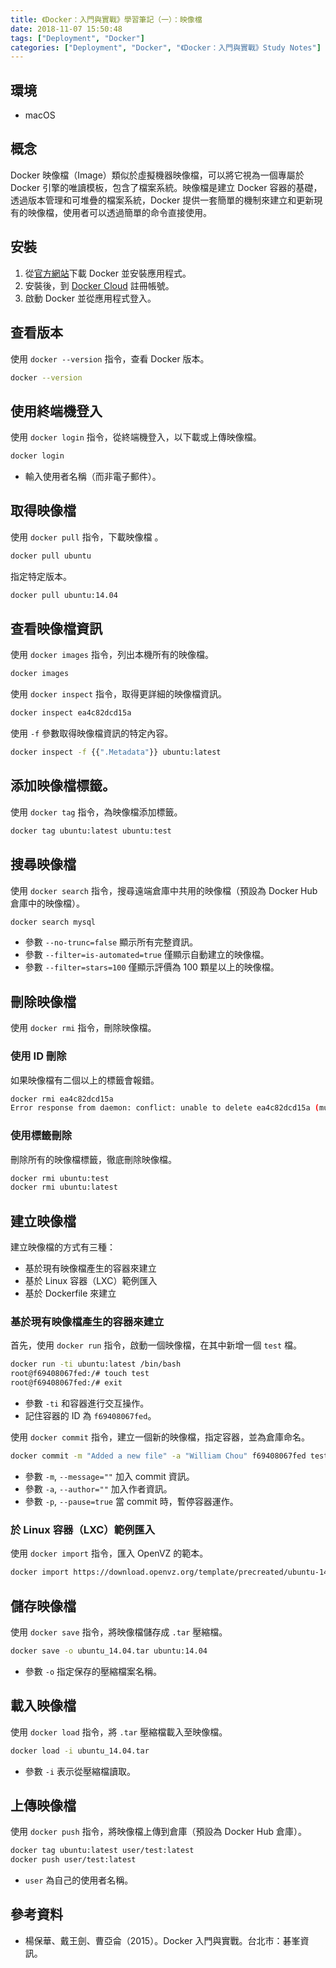 ```yaml
---
title: 《Docker：入門與實戰》學習筆記（一）：映像檔
date: 2018-11-07 15:50:48
tags: ["Deployment", "Docker"]
categories: ["Deployment", "Docker", "《Docker：入門與實戰》Study Notes"]
---
```


## 環境

- macOS

## 概念

Docker 映像檔（Image）類似於虛擬機器映像檔，可以將它視為一個專屬於 Docker 引擎的唯讀模板，包含了檔案系統。映像檔是建立 Docker 容器的基礎，透過版本管理和可堆疊的檔案系統，Docker 提供一套簡單的機制來建立和更新現有的映像檔，使用者可以透過簡單的命令直接使用。

## 安裝

1. 從[官方網站](https://docs.docker.com/docker-for-mac/install/#install-and-run-docker-for-mac)下載 Docker 並安裝應用程式。
2. 安裝後，到 [Docker Cloud](https://hub.docker.com/) 註冊帳號。
3. 啟動 Docker 並從應用程式登入。

## 查看版本

使用 `docker --version` 指令，查看 Docker 版本。

```bash
docker --version
```

## 使用終端機登入

使用 `docker login` 指令，從終端機登入，以下載或上傳映像檔。

```bash
docker login
```

- 輸入使用者名稱（而非電子郵件）。

## 取得映像檔

使用 `docker pull` 指令，下載映像檔 。

```bash
docker pull ubuntu
```

指定特定版本。

```bash
docker pull ubuntu:14.04
```

## 查看映像檔資訊

使用 `docker images` 指令，列出本機所有的映像檔。

```bash
docker images
```

使用 `docker inspect` 指令，取得更詳細的映像檔資訊。

```bash
docker inspect ea4c82dcd15a
```

使用 `-f` 參數取得映像檔資訊的特定內容。

```bash
docker inspect -f {{".Metadata"}} ubuntu:latest
```

## 添加映像檔標籤。

使用 `docker tag` 指令，為映像檔添加標籤。

```bash
docker tag ubuntu:latest ubuntu:test
```

## 搜尋映像檔

使用 `docker search` 指令，搜尋遠端倉庫中共用的映像檔（預設為 Docker Hub 倉庫中的映像檔）。

```bash
docker search mysql
```

- 參數 `--no-trunc=false` 顯示所有完整資訊。
- 參數 `--filter=is-automated=true` 僅顯示自動建立的映像檔。
- 參數 `--filter=stars=100` 僅顯示評價為 100 顆星以上的映像檔。

## 刪除映像檔

使用 `docker rmi` 指令，刪除映像檔。

### 使用 ID 刪除

如果映像檔有二個以上的標籤會報錯。

```bash
docker rmi ea4c82dcd15a
Error response from daemon: conflict: unable to delete ea4c82dcd15a (must be forced) - image is referenced in multiple repositories
```

### 使用標籤刪除

刪除所有的映像檔標籤，徹底刪除映像檔。

```bash
docker rmi ubuntu:test
docker rmi ubuntu:latest
```

## 建立映像檔

建立映像檔的方式有三種：

- 基於現有映像檔產生的容器來建立
- 基於 Linux 容器（LXC）範例匯入
- 基於 Dockerfile 來建立

### 基於現有映像檔產生的容器來建立

首先，使用 `docker run` 指令，啟動一個映像檔，在其中新增一個 `test` 檔。

```bash
docker run -ti ubuntu:latest /bin/bash
root@f69408067fed:/# touch test
root@f69408067fed:/# exit
```

- 參數 `-ti` 和容器進行交互操作。
- 記住容器的 ID 為 `f69408067fed`。

使用 `docker commit` 指令，建立一個新的映像檔，指定容器，並為倉庫命名。

```bash
docker commit -m "Added a new file" -a "William Chou" f69408067fed test
```

- 參數 `-m`, `--message=""` 加入 commit 資訊。
- 參數 `-a`, `--author=""` 加入作者資訊。
- 參數 `-p`, `--pause=true` 當 commit 時，暫停容器運作。

### 於 Linux 容器（LXC）範例匯入

使用 `docker import` 指令，匯入 OpenVZ 的範本。

```bash
docker import https://download.openvz.org/template/precreated/ubuntu-14.04-x86_64-minimal.tar.gz ubuntu:14.04
```

## 儲存映像檔

使用 `docker save` 指令，將映像檔儲存成 `.tar` 壓縮檔。

```bash
docker save -o ubuntu_14.04.tar ubuntu:14.04
```

- 參數 `-o` 指定保存的壓縮檔案名稱。

## 載入映像檔

使用 `docker load` 指令，將 `.tar` 壓縮檔載入至映像檔。

```bash
docker load -i ubuntu_14.04.tar
```

- 參數 `-i` 表示從壓縮檔讀取。

## 上傳映像檔

使用 `docker push` 指令，將映像檔上傳到倉庫（預設為 Docker Hub 倉庫）。

```bash
docker tag ubuntu:latest user/test:latest
docker push user/test:latest
```

- `user` 為自己的使用者名稱。

## 參考資料

- 楊保華、戴王劍、曹亞侖（2015）。Docker 入門與實戰。台北市：碁峯資訊。
